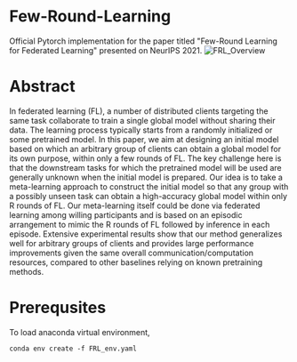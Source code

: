 # Few-Round-Learning
Official Pytorch implementation for the paper titled "Few-Round Learning for Federated Learning"  presented on NeurIPS 2021.
![FRL_Overview](https://user-images.githubusercontent.com/54431060/177270454-9e95a2fb-b00b-4a48-acf8-6fb10e1a6b40.png)

# Abstract
In federated learning (FL), a number of distributed clients targeting the same task
collaborate to train a single global model without sharing their data. The learning
process typically starts from a randomly initialized or some pretrained model. In
this paper, we aim at designing an initial model based on which an arbitrary group
of clients can obtain a global model for its own purpose, within only a few rounds
of FL. The key challenge here is that the downstream tasks for which the pretrained
model will be used are generally unknown when the initial model is prepared.
Our idea is to take a meta-learning approach to construct the initial model so that
any group with a possibly unseen task can obtain a high-accuracy global model
within only R rounds of FL. Our meta-learning itself could be done via federated
learning among willing participants and is based on an episodic arrangement to
mimic the R rounds of FL followed by inference in each episode. Extensive
experimental results show that our method generalizes well for arbitrary groups
of clients and provides large performance improvements given the same overall
communication/computation resources, compared to other baselines relying on
known pretraining methods.

# Prerequsites
To load anaconda virtual environment,
```setup
conda env create -f FRL_env.yaml
```

